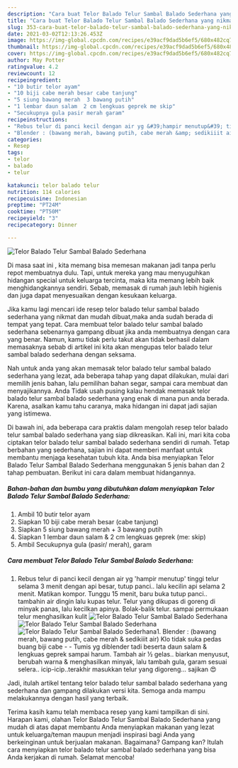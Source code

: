 ```yaml
---
description: "Cara buat Telor Balado Telur Sambal Balado Sederhana yang nikmat Untuk Jualan"
title: "Cara buat Telor Balado Telur Sambal Balado Sederhana yang nikmat Untuk Jualan"
slug: 353-cara-buat-telor-balado-telur-sambal-balado-sederhana-yang-nikmat-untuk-jualan
date: 2021-03-02T12:13:26.453Z
image: https://img-global.cpcdn.com/recipes/e39acf9dad5b6ef5/680x482cq70/telor-balado-telur-sambal-balado-sederhana-foto-resep-utama.jpg
thumbnail: https://img-global.cpcdn.com/recipes/e39acf9dad5b6ef5/680x482cq70/telor-balado-telur-sambal-balado-sederhana-foto-resep-utama.jpg
cover: https://img-global.cpcdn.com/recipes/e39acf9dad5b6ef5/680x482cq70/telor-balado-telur-sambal-balado-sederhana-foto-resep-utama.jpg
author: May Potter
ratingvalue: 4.2
reviewcount: 12
recipeingredient:
- "10 butir telor ayam"
- "10 biji cabe merah besar cabe tanjung"
- "5 siung bawang merah  3 bawang putih"
- "1 lembar daun salam  2 cm lengkuas geprek me skip"
- "Secukupnya gula pasir merah garam"
recipeinstructions:
- "Rebus telur di panci kecil dengan air yg &#39;hampir menutup&#39; tinggi telur selama 3 menit dengan api besar, tutup panci.. lalu kecilin api selama 2 menit. Matikan kompor. Tunggu 15 menit, baru buka tutup panci.. tambahin air dingin lalu kupas telur. Telur yang dikupas di goreng di minyak panas, lalu kecilkan apinya. Bolak-balik telur. sampai permukaan telur menghasilkan kulit"
- "Blender : (bawang merah, bawang putih, cabe merah &amp; sedikiiit air) Klo tidak suka pedas buang biji cabe  Tumis yg diblender tadi beserta daun salam &amp; lengkuas geprek sampai harum. Tambah air ½ gelas.. biarkan menyusut, berubah warna &amp; menghasilkan minyak, lalu tambah gula, garam sesuai selera.. icip-icip..terakhir masukkan telur yang digoreng... sajikan 😍"
categories:
- Resep
tags:
- telor
- balado
- telur

katakunci: telor balado telur 
nutrition: 114 calories
recipecuisine: Indonesian
preptime: "PT24M"
cooktime: "PT50M"
recipeyield: "3"
recipecategory: Dinner

---
```



![Telor Balado Telur Sambal Balado Sederhana](https://img-global.cpcdn.com/recipes/e39acf9dad5b6ef5/680x482cq70/telor-balado-telur-sambal-balado-sederhana-foto-resep-utama.jpg)

Di masa  saat ini , kita memang bisa memesan makanan jadi tanpa perlu repot membuatnya dulu. Tapi, untuk mereka yang mau menyuguhkan hidangan special untuk keluarga tercinta, maka kita memang lebih baik menghidangkannya sendiri. Sebab, memasak di rumah jauh lebih higienis dan juga dapat menyesuaikan dengan kesukaan keluarga.

Jika kamu lagi mencari ide resep telor balado telur sambal balado sederhana yang nikmat dan mudah dibuat,maka anda sudah berada di tempat yang tepat. Cara membuat telor balado telur sambal balado sederhana  sebenarnya gampang dibuat jika anda membuatnya dengan cara yang benar. Namun, kamu tidak perlu takut akan tidak berhasil dalam memasaknya 
sebab di artikel ini kita akan mengupas telor balado telur sambal balado sederhana dengan seksama.  



Nah untuk anda yang akan memasak telor balado telur sambal balado sederhana yang lezat, ada beberapa tahap yang dapat dilakukan, mulai dari memilih jenis bahan, lalu pemilihan bahan segar, sampai cara membuat dan menyajikannya. Anda Tidak usah pusing kalau hendak memasak telor balado telur sambal balado sederhana yang enak di mana pun anda berada. Karena, asalkan kamu  tahu caranya, maka hidangan ini dapat jadi sajian yang istimewa.

Di bawah ini, ada beberapa cara praktis  dalam mengolah resep telor balado telur sambal balado sederhana yang siap dikreasikan. Kali ini, mari kita coba ciptakan telor balado telur sambal balado sederhana sendiri di rumah. Tetap berbahan yang sederhana, sajian ini dapat memberi manfaat untuk membantu menjaga kesehatan tubuh kita. Anda bisa menyiapkan Telor Balado Telur Sambal Balado Sederhana menggunakan 5 jenis bahan dan 2 tahap pembuatan. Berikut ini cara dalam membuat hidangannya.

<!--inarticleads1-->

##### Bahan-bahan dan bumbu yang dibutuhkan dalam menyiapkan Telor Balado Telur Sambal Balado Sederhana:

1. Ambil 10 butir telor ayam
1. Siapkan 10 biji cabe merah besar (cabe tanjung)
1. Siapkan 5 siung bawang merah + 3 bawang putih
1. Siapkan 1 lembar daun salam &amp; 2 cm lengkuas geprek (me: skip)
1. Ambil Secukupnya gula (pasir/ merah), garam




<!--inarticleads2-->

##### Cara membuat Telor Balado Telur Sambal Balado Sederhana:

1. Rebus telur di panci kecil dengan air yg &#39;hampir menutup&#39; tinggi telur selama 3 menit dengan api besar, tutup panci.. lalu kecilin api selama 2 menit. Matikan kompor. Tunggu 15 menit, baru buka tutup panci.. tambahin air dingin lalu kupas telur. Telur yang dikupas di goreng di minyak panas, lalu kecilkan apinya. Bolak-balik telur. sampai permukaan telur menghasilkan kulit
<img src="https://img-global.cpcdn.com/steps/50542dc2aaf292f5/160x128cq70/telor-balado-telur-sambal-balado-sederhana-langkah-memasak-1-foto.jpg" alt="Telor Balado Telur Sambal Balado Sederhana"><img src="https://img-global.cpcdn.com/steps/b60bcd0179e9cb93/160x128cq70/telor-balado-telur-sambal-balado-sederhana-langkah-memasak-1-foto.jpg" alt="Telor Balado Telur Sambal Balado Sederhana"><img src="https://img-global.cpcdn.com/steps/7f56e2b471f2b29d/160x128cq70/telor-balado-telur-sambal-balado-sederhana-langkah-memasak-1-foto.jpg" alt="Telor Balado Telur Sambal Balado Sederhana">1. Blender : (bawang merah, bawang putih, cabe merah &amp; sedikiiit air) Klo tidak suka pedas buang biji cabe -  - Tumis yg diblender tadi beserta daun salam &amp; lengkuas geprek sampai harum. Tambah air ½ gelas.. biarkan menyusut, berubah warna &amp; menghasilkan minyak, lalu tambah gula, garam sesuai selera.. icip-icip..terakhir masukkan telur yang digoreng... sajikan 😍




Jadi, itulah artikel tentang  telor balado telur sambal balado sederhana  yang sederhana dan gampang dilakukan versi kita. Semoga anda mampu melakukannya dengan hasil yang terbaik. 

Terima kasih kamu telah membaca resep yang kami tampilkan di sini. Harapan kami, olahan  Telor Balado Telur Sambal Balado Sederhana yang mudah di atas dapat membantu Anda menyiapkan makanan yang lezat untuk keluarga/teman maupun menjadi inspirasi bagi Anda yang berkeinginan untuk berjualan makanan. Bagaimana? Gampang kan? Itulah cara menyiapkan telor balado telur sambal balado sederhana yang bisa Anda kerjakan di rumah. Selamat mencoba!

